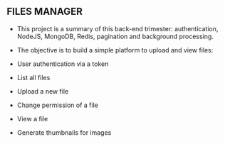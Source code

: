 ## FILES MANAGER
- This project is a summary of this back-end trimester: authentication, NodeJS, MongoDB, Redis, pagination and background processing.

- The objective is to build a simple platform to upload and view files:

- User authentication via a token
- List all files
- Upload a new file
- Change permission of a file
- View a file
- Generate thumbnails for images